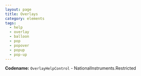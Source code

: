 ```yaml
---
layout: page
title: Overlays
category: elements
tags:
  - help
  - overlay
  - balloon
  - pop
  - popover
  - popup
  - pop-up
---
```


**Codename:** `OverlayHelpControl` - NationalInstruments.Restricted

